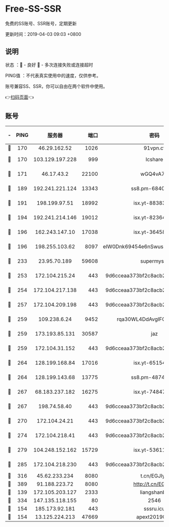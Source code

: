 # Free-SS-SSR

免费的SS账号、SSR账号，定期更新

更新时间：2019-04-03 09:03 +0800

## 说明

状态     ：🙂 - 良好 🙁 - 多次连接失败或连接超时

PING值   ：不代表真实使用中的速度，仅供参考。

账号兼容SS、SSR，你可以自由在两个软件中使用。

👉[扫码页面](https://liesauer.github.io/Free-SS-SSR/)👈

## 账号

|-|PING|服务器|端口|密码|加密方式|区域|
|:----:|:----:|:-----:|-----:|:----:|:----:|:----:|
|🙂|170|46.29.162.52|1026|91vpn.cf|rc4-md5|RU|
|🙂|170|103.129.197.228|999|lcshare|aes-256-cfb|US|
|🙂|171|46.17.43.2|22100|wGQ4vA7D|aes-256-gcm|RU|
|🙂|189|192.241.221.124|13343|ss8.pm-68405899|aes-256-cfb|US|
|🙂|191|198.199.97.51|18992|isx.yt-88383215|aes-256-cfb|US|
|🙂|194|192.241.214.146|19012|isx.yt-82364756|aes-256-cfb|US|
|🙂|196|162.243.147.10|17038|isx.yt-36458631|aes-256-cfb|US|
|🙂|196|198.255.103.62|8097|eIW0Dnk69454e6nSwuspv9DmS201tQ0D|aes-256-cfb|US|
|🙂|233|23.95.70.189|59608|supermyssr|chacha20-ietf|US|
|🙂|253|172.104.215.24|443|9d6cceaa373bf2c8acb22e60b6a58be6|aes-256-cfb|US|
|🙂|254|172.104.217.138|443|9d6cceaa373bf2c8acb22e60b6a58be6|aes-256-cfb|US|
|🙂|257|172.104.209.198|443|9d6cceaa373bf2c8acb22e60b6a58be6|aes-256-cfb|US|
|🙂|259|109.238.6.24|9452|rqa30WL4DdAvgIFG6Fs3znzTa|aes-256-cfb|FR|
|🙂|259|173.193.85.131|30587|jaz|aes-256-cfb|US|
|🙂|259|172.104.31.152|443|9d6cceaa373bf2c8acb22e60b6a58be6|aes-256-cfb|US|
|🙂|264|128.199.168.84|17016|isx.yt-65154648|aes-256-cfb|SG|
|🙂|264|128.199.143.68|13775|ss8.pm-48740881|aes-256-cfb|SG|
|🙂|267|68.183.237.182|16275|isx.yt-74847944|aes-256-cfb|SG|
|🙂|267|198.74.58.40|443|9d6cceaa373bf2c8acb22e60b6a58be6|aes-256-cfb|US|
|🙂|270|172.104.24.21|443|9d6cceaa373bf2c8acb22e60b6a58be6|aes-256-cfb|US|
|🙂|274|172.104.218.41|443|9d6cceaa373bf2c8acb22e60b6a58be6|aes-256-cfb|US|
|🙂|279|104.248.152.162|15729|isx.yt-53611816|aes-256-cfb|SG|
|🙂|285|172.104.218.230|443|9d6cceaa373bf2c8acb22e60b6a58be6|aes-256-cfb|US|
|🙂|316|45.62.233.234|8080|t.cn/EGJIyrl|rc4-md5|CA|
|🙂|389|91.188.223.72|8080|http://t.cn/EGJIyrl|rc4-md5|RU|
|🙂|139|172.105.203.127|2333|liangshanbo|chacha20|JP|
|🙂|334|147.135.118.155|80|2546|chacha20|US|
|🙁|154|185.173.92.181|443|sssru.icu|rc4-md5|RU|
|🙁|154|13.125.224.213|47669|apext2019001|chacha20|KR|
